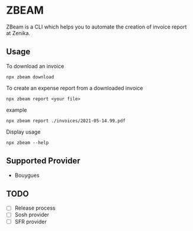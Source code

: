 # ZBEAM

ZBeam is a CLI which helps you to automate the creation of invoice report at Zenika.

## Usage

To download an invoice

```
npx zbeam download
```

To create an expense report from a downloaded invoice
```
npx zbeam report <your file>
```

example
```
npx zbeam report ./invoices/2021-05-14.99.pdf
```

Display usage

```
npx zbeam --help
```

## Supported Provider

- Bouygues

## TODO

- [ ] Release process
- [ ] Sosh provider
- [ ] SFR provider
